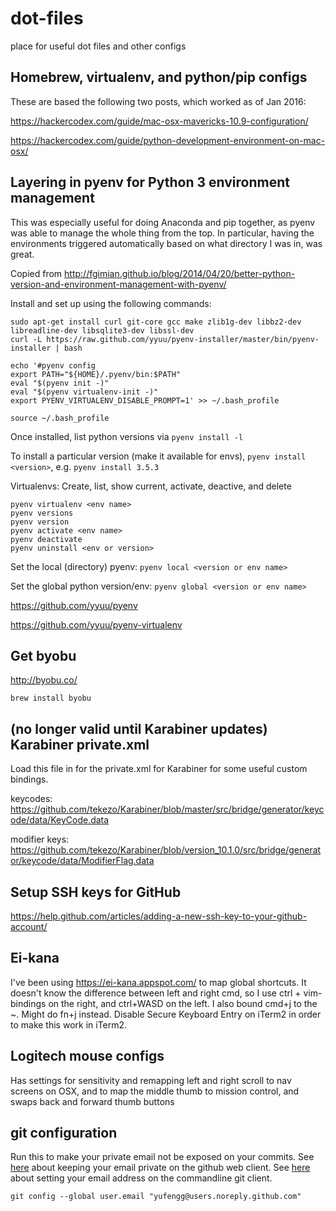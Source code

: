 # dot-files
place for useful dot files and other configs

## Homebrew, virtualenv, and python/pip configs 
These are based the following two posts, which worked as of Jan 2016:

https://hackercodex.com/guide/mac-osx-mavericks-10.9-configuration/

https://hackercodex.com/guide/python-development-environment-on-mac-osx/

## Layering in pyenv for Python 3 environment management
This was especially useful for doing Anaconda and pip together, as pyenv was able to manage the whole thing from the top. In particular, having the environments triggered automatically based on what directory I was in, was great. 

Copied from http://fgimian.github.io/blog/2014/04/20/better-python-version-and-environment-management-with-pyenv/

Install and set up using the following commands: 

    sudo apt-get install curl git-core gcc make zlib1g-dev libbz2-dev libreadline-dev libsqlite3-dev libssl-dev
    curl -L https://raw.github.com/yyuu/pyenv-installer/master/bin/pyenv-installer | bash

    echo '#pyenv config
    export PATH="${HOME}/.pyenv/bin:$PATH"
    eval "$(pyenv init -)"
    eval "$(pyenv virtualenv-init -)" 
    export PYENV_VIRTUALENV_DISABLE_PROMPT=1' >> ~/.bash_profile

    source ~/.bash_profile
    
Once installed, list python versions via `pyenv install -l`

To install a particular version (make it available for envs), `pyenv install <version>`, e.g. `pyenv install 3.5.3`

Virtualenvs: Create, list, show current, activate, deactive, and delete

    pyenv virtualenv <env name>
    pyenv versions
    pyenv version
    pyenv activate <env name>
    pyenv deactivate
    pyenv uninstall <env or version>
   
Set the local (directory) pyenv: `pyenv local <version or env name>`

Set the global python version/env: `pyenv global <version or env name>`

https://github.com/yyuu/pyenv

https://github.com/yyuu/pyenv-virtualenv

## Get byobu
http://byobu.co/ 

`brew install byobu`

## (no longer valid until Karabiner updates) Karabiner private.xml
Load this file in for the private.xml for Karabiner for some useful custom bindings.

keycodes: https://github.com/tekezo/Karabiner/blob/master/src/bridge/generator/keycode/data/KeyCode.data

modifier keys: https://github.com/tekezo/Karabiner/blob/version_10.1.0/src/bridge/generator/keycode/data/ModifierFlag.data

## Setup SSH keys for GitHub
https://help.github.com/articles/adding-a-new-ssh-key-to-your-github-account/

## Ei-kana
I've been using https://ei-kana.appspot.com/ to map global shortcuts. It doesn't know the difference between left and right cmd, so I use ctrl + vim-bindings on the right, and ctrl+WASD on the left. I also bound cmd+j to the ~. Might do fn+j instead.
Disable Secure Keyboard Entry on iTerm2 in order to make this work in iTerm2.

## Logitech mouse configs
Has settings for sensitivity and remapping left and right scroll to nav screens on OSX, and to map the middle thumb to mission control, and swaps back and forward thumb buttons

## git configuration
Run this to make your private email not be exposed on your commits.
See [here](https://github.com/settings/emails) about keeping your email private on the github web client.
See [here](https://help.github.com/articles/setting-your-commit-email-address-in-git/) about setting your email address on the commandline git client.

`git config --global user.email "yufengg@users.noreply.github.com"`
